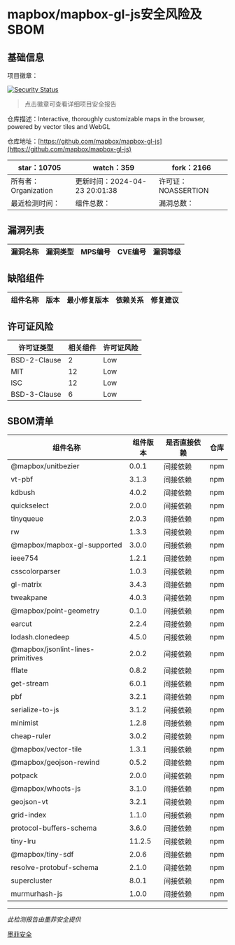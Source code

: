 # mapbox/mapbox-gl-js安全风险及SBOM

## 基础信息

项目徽章：

[![Security Status](https://www.murphysec.com/platform3/v31/badge/1783212226655088640.svg)](https://www.murphysec.com/console/report/1702028982919938048/1783212226655088640)

> 点击徽章可查看详细项目安全报告

仓库描述：Interactive, thoroughly customizable maps in the browser, powered by vector tiles and WebGL

仓库地址：[https://github.com/mapbox/mapbox-gl-js](https://github.com/mapbox/mapbox-gl-js)

| star：10705 | watch：359 | fork：2166 |
| ----------- | -------------- | ------------ |
| 所有者：Organization | 更新时间：2024-04-23 20:01:38 | 许可证：NOASSERTION |
| 最近检测时间： | 组件总数： | 漏洞总数： |




## 漏洞列表

| 漏洞名称 | 漏洞类型 | MPS编号 | CVE编号 | 漏洞等级 |
| ------- | ------ | ------- | ------ | ----- |





## 缺陷组件

| 组件名称 | 版本 | 最小修复版本 | 依赖关系 | 修复建议 |
| -------- | ---- | ------------ | -------- | -------- |





## 许可证风险

| 许可证类型 | 相关组件 | 许可证风险 |
| ---------- | -------- | ---------- |
|BSD-2-Clause|2|Low|
|MIT|12|Low|
|ISC|12|Low|
|BSD-3-Clause|6|Low|




## SBOM清单

| 组件名称 | 组件版本 | 是否直接依赖 | 仓库 |
| -------- | -------- | ------------ | ---- |
|@mapbox/unitbezier|0.0.1|间接依赖|npm|
|vt-pbf|3.1.3|间接依赖|npm|
|kdbush|4.0.2|间接依赖|npm|
|quickselect|2.0.0|间接依赖|npm|
|tinyqueue|2.0.3|间接依赖|npm|
|rw|1.3.3|间接依赖|npm|
|@mapbox/mapbox-gl-supported|3.0.0|间接依赖|npm|
|ieee754|1.2.1|间接依赖|npm|
|csscolorparser|1.0.3|间接依赖|npm|
|gl-matrix|3.4.3|间接依赖|npm|
|tweakpane|4.0.3|间接依赖|npm|
|@mapbox/point-geometry|0.1.0|间接依赖|npm|
|earcut|2.2.4|间接依赖|npm|
|lodash.clonedeep|4.5.0|间接依赖|npm|
|@mapbox/jsonlint-lines-primitives|2.0.2|间接依赖|npm|
|fflate|0.8.2|间接依赖|npm|
|get-stream|6.0.1|间接依赖|npm|
|pbf|3.2.1|间接依赖|npm|
|serialize-to-js|3.1.2|间接依赖|npm|
|minimist|1.2.8|间接依赖|npm|
|cheap-ruler|3.0.2|间接依赖|npm|
|@mapbox/vector-tile|1.3.1|间接依赖|npm|
|@mapbox/geojson-rewind|0.5.2|间接依赖|npm|
|potpack|2.0.0|间接依赖|npm|
|@mapbox/whoots-js|3.1.0|间接依赖|npm|
|geojson-vt|3.2.1|间接依赖|npm|
|grid-index|1.1.0|间接依赖|npm|
|protocol-buffers-schema|3.6.0|间接依赖|npm|
|tiny-lru|11.2.5|间接依赖|npm|
|@mapbox/tiny-sdf|2.0.6|间接依赖|npm|
|resolve-protobuf-schema|2.1.0|间接依赖|npm|
|supercluster|8.0.1|间接依赖|npm|
|murmurhash-js|1.0.0|间接依赖|npm|


------

*此检测报告由墨菲安全提供*

[墨菲安全](www.murphysec.com)
